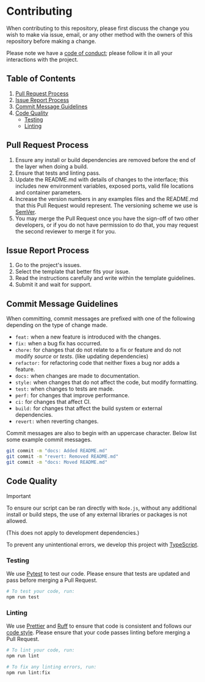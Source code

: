 # **Contributing**

When contributing to this repository,
please first discuss the change you wish to make via issue, email, or any other method
with the owners of this repository before making a change.

Please note we have a [code of conduct](./.github/CODE_OF_CONDUCT.md);
please follow it in all your interactions with the project.

## Table of Contents

<!-- prettier-ignore-start -->
<!--toc:start-->

1. [Pull Request Process](#pull-request-process)
2. [Issue Report Process](#issue-report-process)
3. [Commit Message Guidelines](#commit-message-guidelines)
4. [Code Quality](#code-quality)
    - [Testing](#testing)
    - [Linting](#linting)

<!--toc:end-->
<!-- prettier-ignore-end -->

## Pull Request Process

1. Ensure any install or build dependencies are removed before the end of the layer
   when doing a build.
2. Ensure that tests and linting pass.
3. Update the README.md with details of changes to the interface;
   this includes new environment variables, exposed ports,
   valid file locations and container parameters.
4. Increase the version numbers in any examples files and the README.md
   that this Pull Request would represent. The versioning scheme we use is [SemVer](http://semver.org/).
5. You may merge the Pull Request once you have the sign-off of two other developers,
   or if you do not have permission to do that, you may request the second reviewer
   to merge it for you.

## Issue Report Process

1. Go to the project's issues.
2. Select the template that better fits your issue.
3. Read the instructions carefully and write within the template guidelines.
4. Submit it and wait for support.

## Commit Message Guidelines

When committing, commit messages are prefixed with one of the
following depending on the type of change made.

- `feat:` when a new feature is introduced with the changes.
- `fix:` when a bug fix has occurred.
- `chore:` for changes that do not relate to a fix or feature and do not modify
  _source_ or _tests_. (like updating dependencies)
- `refactor:` for refactoring code that neither fixes a bug nor adds a feature.
- `docs:` when changes are made to documentation.
- `style:` when changes that do not affect the code, but modify formatting.
- `test:` when changes to tests are made.
- `perf:` for changes that improve performance.
- `ci:` for changes that affect CI.
- `build:` for changes that affect the build system or external dependencies.
- `revert:` when reverting changes.

Commit messages are also to begin with an uppercase character.
Below list some example commit messages.

```sh
git commit -m "docs: Added README.md"
git commit -m "revert: Removed README.md"
git commit -m "docs: Moved README.md"
```

## Code Quality

> [!IMPORTANT]
> To ensure our script can be ran directly with `Node.js`,
> without any additional install or build steps,
> the use of any external libraries or packages is not allowed.
>
> (This does not apply to development dependencies.)

To prevent any unintentional errors, we develop this project with [TypeScript](https://www.typescriptlang.org/).

### Testing

We use [Pytest](https://docs.pytest.org/) to test our code.
Please ensure that tests are updated and pass before merging a Pull Request.

```sh
# To test your code, run:
npm run test
```

### Linting

We use [Prettier](https://prettier.io/) and [Ruff](https://docs.astral.sh/ruff/)
to ensure that code is consistent and follows our [code style](./.github/CODESTYLE.md).
Please ensure that your code passes linting before merging a Pull Request.

```sh
# To lint your code, run:
npm run lint

# To fix any linting errors, run:
npm run lint:fix
```
